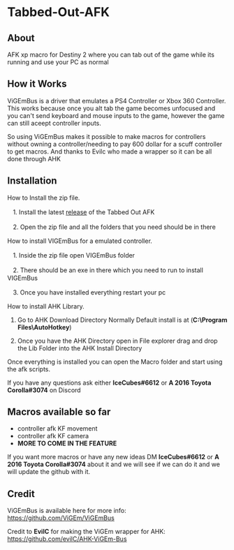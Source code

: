 # Tabbed-Out-AFK

## About

AFK xp macro for Destiny 2 where you can tab out of the game while its running and use your PC as normal

## How it Works

ViGEmBus is a driver that emulates a PS4 Controller or Xbox 360 Controller.
This works because once you alt tab the game becomes unfocused and you can't send keyboard and mouse inputs to the game, however the game can still aceept controller inputs.

So using ViGEmBus makes it possible to make macros for controllers without owning a controller/needing to pay 600 dollar for a scuff controller to get macros. And thanks to Evilc who made a wrapper so it can be all done through AHK

## Installation
How to Install the zip file.

 ㅤ1. Install the latest [release](https://github.com/A2TC-YT/Tabbed-Out-AFK/releases) of the Tabbed Out AFK
 
 ㅤ2. Open the zip file and all the folders that you need should be in there

How to install VIGEmBus for a emulated controller.

 ㅤ1. Inside the zip file open VIGEmBus folder

 ㅤ2. There should be an exe in there which you need to run to install VIGEmBus

 ㅤ3. Once you have installed everything restart your pc

How to install AHK Library.

  1. Go to AHK Download Directory Normally Default install is at (**C:\Program Files\AutoHotkey**)

  2. Once you have the AHK Directory open in File explorer drag and drop the Lib Folder into the AHK Install Directory

Once everything is installed you can open the Macro folder and start using the afk scripts.

If you have any questions ask either **IceCubes#6612** or **A 2016 Toyota Corolla#3074** on Discord

## Macros available so far
- controller afk KF movement
- controller afk KF camera
- **MORE TO COME IN THE FEATURE**

If you want more macros or have any new ideas DM **IceCubes#6612** or **A 2016 Toyota Corolla#3074** about it and we will see if we can do it and we will update the github with it.

## Credit
ViGEmBus is available here for more info:
https://github.com/ViGEm/ViGEmBus

Credit to **EvilC** for making the ViGEm wrapper for AHK:
https://github.com/evilC/AHK-ViGEm-Bus
